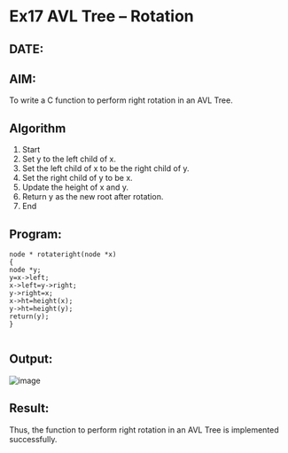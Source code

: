 # Ex17 AVL Tree – Rotation
## DATE:
## AIM:
To write a C function to perform right rotation in an AVL Tree.

## Algorithm
1. Start 
2. Set y to the left child of x. 
3. Set the left child of x to be the right child of y. 
4. Set the right child of y to be x. 
5. Update the height of x and y. 
6. Return y as the new root after rotation. 
7. End  
## Program:
```
node * rotateright(node *x)
{
node *y;
y=x->left;
x->left=y->right;
y->right=x;
x->ht=height(x);
y->ht=height(y);
return(y);
}
 
```
## Output:

![image](https://github.com/user-attachments/assets/6d08a939-393a-4526-acab-6cbff4a67f77)


## Result:
Thus, the function to perform right rotation in an AVL Tree is implemented successfully.
